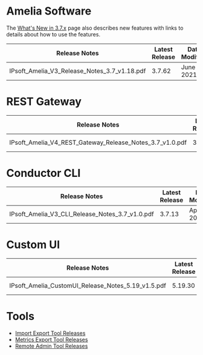 # Amelia Software
The [What's New in 3.7.x](What's%20New%20in%203_7_x) page also describes new features with links to details about how to use the features.

| Release Notes | Latest Release | Date Modified |
| ----|----|----|
| IPsoft_Amelia_V3_Release_Notes_3.7_v1.18.pdf | 3.7.62 | June 21, 2021 |

# REST Gateway

| Release Notes | Latest Release | Date Modified |
| ----|----|----|
| IPsoft_Amelia_V4_REST_Gateway_Release_Notes_3.7_v1.0.pdf | 3.7.60 | June 16, 2021 |

# Conductor CLI

| Release Notes | Latest Release | Date Modified |
| ----|----|----|
| IPsoft_Amelia_V3_CLI_Release_Notes_3.7_v1.0.pdf | 3.7.13 | April 22, 2022 |

# Custom UI

| Release Notes | Latest Release | Date Modified |
| ----|----|----|
| IPsoft_Amelia_CustomUI_Release_Notes_5.19_v1.5.pdf | 5.19.30 | May 5, 2022 |

# Tools
-   [Import Export Tool Releases](Import%20Export%20Tool%20Releases)
-   [Metrics Export Tool Releases](Metrics%20Export%20Tool%20Releases)
-   [Remote Admin Tool Releases](Remote%20Admin%20Tool%20Releases)
